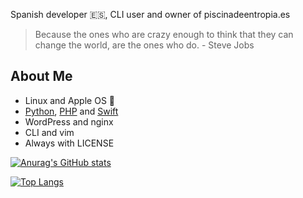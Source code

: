 Spanish developer 🇪🇸, CLI user and owner of piscinadeentropia.es

> Because the ones who are crazy enough to think that they can change the world, are the ones who do. - Steve Jobs

## About Me

- Linux and Apple OS 
- [Python](https://github.com/topics/python), [PHP](https://github.com/topics/php) and [Swift](https://github.com/topics/swift)
- WordPress and nginx
- CLI and vim
- Always with LICENSE

[![Anurag's GitHub stats](https://github-readme-stats.vercel.app/api?username=Isaaker&theme=github_dark)](https://github.com/anuraghazra/github-readme-stats)

[![Top Langs](https://github-readme-stats.vercel.app/api/top-langs/?username=Isaaker&theme=github_dark)](https://github.com/anuraghazra/github-readme-stats)
